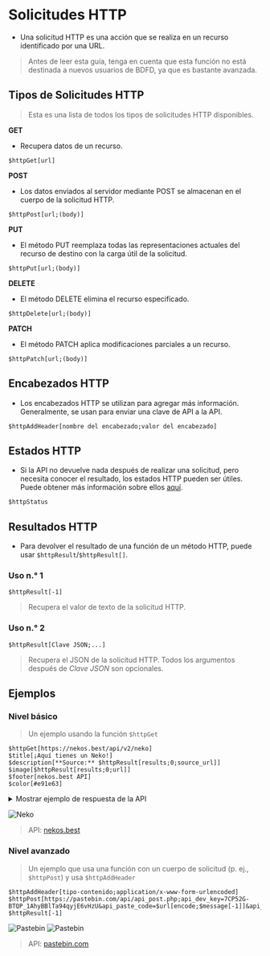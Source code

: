 # Solicitudes HTTP
- Una solicitud HTTP es una acción que se realiza en un recurso identificado por una URL.


> Antes de leer esta guía, tenga en cuenta que esta función no está destinada a nuevos usuarios de BDFD, ya que es bastante avanzada.

## Tipos de Solicitudes HTTP
> Esta es una lista de todos los tipos de solicitudes HTTP disponibles.

**GET**
- Recupera datos de un recurso.
```
$httpGet[url]
```

**POST**
- Los datos enviados al servidor mediante POST se almacenan en el cuerpo de la solicitud HTTP.
```
$httpPost[url;(body)]
```

**PUT**
- El método PUT reemplaza todas las representaciones actuales del recurso de destino con la carga útil de la solicitud.
```
$httpPut[url;(body)]
```

**DELETE**
- El método DELETE elimina el recurso especificado. 
```
$httpDelete[url;(body)]
```

**PATCH**
- El método PATCH aplica modificaciones parciales a un recurso.
```
$httpPatch[url;(body)]
```

## Encabezados HTTP
- Los encabezados HTTP se utilizan para agregar más información. Generalmente, se usan para enviar una clave de API a la API.
```
$httpAddHeader[nombre del encabezado;valor del encabezado]
```

## Estados HTTP
- Si la API no devuelve nada después de realizar una solicitud, pero necesita conocer el resultado, los estados HTTP pueden ser útiles. Puede obtener más información sobre ellos [aquí](https://developer.mozilla.org/es/docs/Web/HTTP/Reference/Status).
```
$httpStatus
```

## Resultados HTTP
- Para devolver el resultado de una función de un método HTTP, puede usar `$httpResult`/`$httpResult[]`.

### Uso n.° 1
```
$httpResult[-1]
```
> Recupera el valor de texto de la solicitud HTTP.

### Uso n.° 2
```
$httpResult[Clave JSON;...]
```
> Recupera el JSON de la solicitud HTTP. Todos los argumentos después de *Clave JSON* son opcionales.

## Ejemplos

### Nivel básico
> Un ejemplo usando la función `$httpGet`
```
$httpGet[https://nekos.best/api/v2/neko]
$title[¡Aquí tienes un Neko!]
$description[**Source:** $httpResult[results;0;source_url]]
$image[$httpResult[results;0;url]]
$footer[nekos.best API]
$color[#e91e63]
```

<details><summary>Mostrar ejemplo de respuesta de la API</summary>

```json
{
"results":[
{
"artist_href":"https://www.pixiv.net/en/users/4284365",
"artist_name":"イカたると",
"source_url":"https://www.pixiv.net/en/artworks/55142454",
"url":"https://nekos.best/api/v2/neko/0023.png"
}
]
}
```

</details>

![Neko](https://i.imgur.com/grfUOlX.png)
> API: [nekos.best](https://docs.nekos.best)
### Nivel avanzado
> Un ejemplo que usa una función con un cuerpo de solicitud (p. ej., `$httpPost`) y usa `$httpAddHeader`
```
$httpAddHeader[tipo-contenido;application/x-www-form-urlencoded]
$httpPost[https://pastebin.com/api/api_post.php;api_dev_key=7CP52G-BTQP_1AhyBBlTa94qyjE6vHzU&api_paste_code=$url[encode;$message[-1]]&api_option=paste]
$httpResult[-1]
```
![Pastebin](https://i.imgur.com/UvjmdsK.png)
![Pastebin](https://i.imgur.com/EalIOA7.png)
> API: [pastebin.com](https://pastebin.com/doc_api)